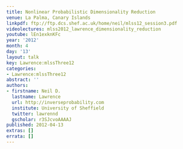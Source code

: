 ```yaml
---
title: Nonlinear Probabilistic Dimensionality Reduction
venue: La Palma, Canary Islands
linkpdf: ftp://ftp.dcs.shef.ac.uk/home/neil/mlss12_session3.pdf
videolectures: mlss2012_lawrence_dimensionality_reduction
youtube: lEn1exknKFc
year: '2012'
month: 4
day: '13'
layout: talk
key: Lawrence:mlssThree12
categories:
- Lawrence:mlssThree12
abstract: ''
authors:
- firstname: Neil D.
  lastname: Lawrence
  url: http://inverseprobability.com
  institute: University of Sheffield
  twitter: lawrennd
  gscholar: r3SJcvoAAAAJ
published: 2012-04-13
extras: []
errata: []
---
```

